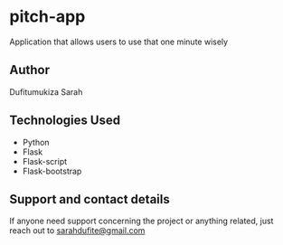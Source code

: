 # pitch-app
Application that allows users to use that one minute wisely

## Author
Dufitumukiza Sarah


## Technologies Used
 * Python
 * Flask
 * Flask-script
 * Flask-bootstrap

## Support and contact details
If anyone need support concerning the project or anything related, just reach out to sarahdufite@gmail.com

